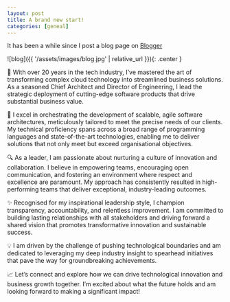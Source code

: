 ```yaml
---
layout: post
title: A brand new start!
categories: [geneal]
---
```


It has been a while since I post a blog page on [Blogger](https://elvishsu66.blogspot.com)

![blog]({{ '/assets/images/blog.jpg' | relative_url }}){: .center }

🌟 With over 20 years in the tech industry, I’ve mastered the art of transforming complex cloud technology into streamlined business solutions. As a seasoned Chief Architect and Director of Engineering, I lead the strategic deployment of cutting-edge software products that drive substantial business value.

🚀 I excel in orchestrating the development of scalable, agile software architectures, meticulously tailored to meet the precise needs of our clients. My technical proficiency spans across a broad range of programming languages and state-of-the-art technologies, enabling me to deliver solutions that not only meet but exceed organisational objectives.

🔍 As a leader, I am passionate about nurturing a culture of innovation and collaboration. I believe in empowering teams, encouraging open communication, and fostering an environment where respect and excellence are paramount. My approach has consistently resulted in high-performing teams that deliver exceptional, industry-leading outcomes.

✨ Recognised for my inspirational leadership style, I champion transparency, accountability, and relentless improvement. I am committed to building lasting relationships with all stakeholders and driving forward a shared vision that promotes transformative innovation and sustainable success.

💡 I am driven by the challenge of pushing technological boundaries and am dedicated to leveraging my deep industry insight to spearhead initiatives that pave the way for groundbreaking achievements.

📈 Let’s connect and explore how we can drive technological innovation and business growth together. I’m excited about what the future holds and am looking forward to making a significant impact!